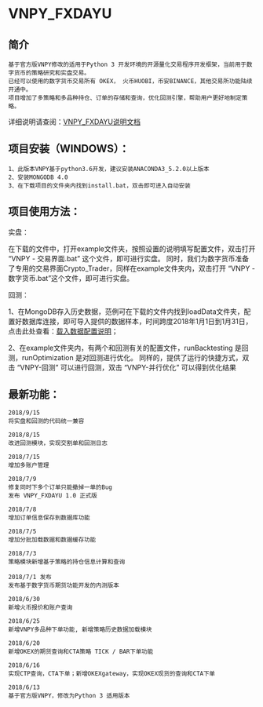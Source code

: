 # VNPY_FXDAYU

## 简介

    基于官方版VNPY修改的适用于Python 3 开发环境的开源量化交易程序开发框架，当前用于数字货币的策略研究和实盘交易。
    已经可以使用的数字货币交易所有 OKEX， 火币HUOBI，币安BINANCE，其他交易所功能陆续开通中。
    项目增加了多策略和多品种持仓、订单的存储和查询，优化回测引擎，帮助用户更好地制定策略。
详细说明请查阅：[VNPY_FXDAYU说明文档](https://github.com/xingetouzi/vnpy_fxdayu/wiki)
## 项目安装（WINDOWS）：

    1、此版本VNPY基于python3.6开发，建议安装ANACONDA3_5.2.0以上版本
    2、安装MONGODB 4.0
    3、在下载项目的文件夹内找到install.bat，双击即可进入自动安装

## 项目使用方法：

实盘：

在下载的文件中，打开example文件夹，按照设置的说明填写配置文件，双击打开 “VNPY - 交易界面.bat” 这个文件，即可进行实盘。
同时，我们为数字货币准备了专用的交易界面Crypto_Trader，同样在example文件夹内，双击打开 “VNPY - 数字货币.bat”这个文件，即可进行实盘。

回测：

1、在MongoDB存入历史数据，范例可在下载的文件内找到loadData文件夹，配置好数据库连接，即可导入提供的数据样本，时间跨度2018年1月1日到1月31日，
点击此处查看：[载入数据配置说明](https://github.com/xingetouzi/vnpy_fxdayu/blob/master/LoadData/Readme.md)； 
    
2、在example文件夹内，有两个和回测有关的配置文件，runBacktesting 是回测，runOptimization 是对回测进行优化。
同样的，提供了运行的快捷方式，双击 “VNPY-回测” 可以进行回测，双击 “VNPY-并行优化” 可以得到优化结果

## 最新功能：

    2018/9/15
    将实盘和回测的代码统一兼容

    2018/8/15
    改进回测模块，实现交割单和回测日志

    2018/7/15
    增加多账户管理

    2018/7/9
    修复同时下多个订单只能撤掉一单的Bug
    发布 VNPY_FXDAYU 1.0 正式版

    2018/7/8
    增加订单信息保存到数据库功能

    2018/7/5
    增加分批加载数据和数据缓存功能

    2018/7/3
    策略模块新增基于策略的持仓信息计算和查询

    2018/7/1 发布
    发布基于数字货币期货功能开发的内测版本

    2018/6/30
    新增火币报价和账户查询

    2018/6/25
    新增VNPY多品种下单功能, 新增策略历史数据加载模块

    2018/6/20
    新增OKEX的期货查询和CTA策略 TICK / BAR下单功能

    2018/6/16
    实现CTP查询，CTA下单；新增OKEXgateway，实现OKEX现货的查询和CTA下单

    2018/6/13
    基于官方版VNPY，修改为Python 3 适用版本